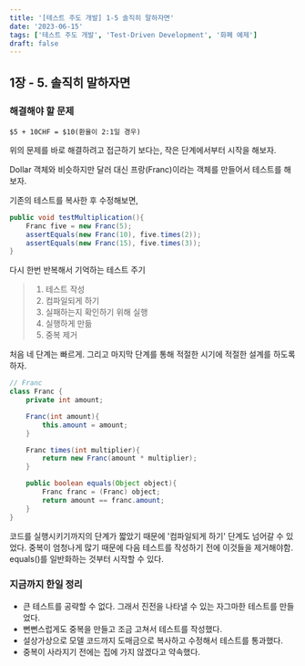 ```yaml
---
title: '[테스트 주도 개발] 1-5 솔직히 말하자면'
date: '2023-06-15'
tags: ['테스트 주도 개발', 'Test-Driven Development', '화폐 예제']
draft: false
---
```


## 1장 - 5. 솔직히 말하자면

### 해결해야 할 문제

`$5 + 10CHF = $10(환율이 2:1일 경우)`

위의 문제를 바로 해결하려고 접근하기 보다는, 작은 단계에서부터 시작을 해보자.

Dollar 객체와 비슷하지만 달러 대신 프랑(Franc)이라는 객체를 만들어서 테스트를 해보자.

기존의 테스트를 복사한 후 수정해보면,

```java
public void testMultiplication(){
    Franc five = new Franc(5);
    assertEquals(new Franc(10), five.times(2));
    assertEquals(new Franc(15), five.times(3));
}
```

다시 한번 반복해서 기억하는 테스트 주기

> 1. 테스트 작성
> 2. 컴파일되게 하기
> 3. 실패하는지 확인하기 위해 실행
> 4. 실행하게 만듦
> 5. 중복 제거

처음 네 단계는 빠르게. 그리고 마지막 단계를 통해 적절한 시기에 적절한 설계를 하도록 하자.

```java
// Franc
class Franc {
    private int amount;

    Franc(int amount){
        this.amount = amount;
    }

    Franc times(int multiplier){
        return new Franc(amount * multiplier);
    }

    public boolean equals(Object object){
        Franc franc = (Franc) object;
        return amount == franc.amount;
    }
}
```

코드를 실행시키기까지의 단계가 짧았기 때문에 '컴파일되게 하기' 단계도 넘어갈 수 있었다. 중복이 엄청나게 많기 때문에 다음 테스트를 작성하기 전에 이것들을 제거해야함. equals()를 일반화하는 것부터 시작할 수 있다.

### 지금까지 한일 정리

- 큰 테스트를 공략할 수 없다. 그래서 진전을 나타낼 수 있는 자그마한 테스트를 만들었다.
- 뻔뻔스럽게도 중복을 만들고 조금 고쳐서 테스트를 작성했다.
- 설상가상으로 모델 코드까지 도매금으로 복사하고 수정해서 테스트를 통과했다.
- 중복이 사라지기 전에는 집에 가지 않겠다고 약속했다.
